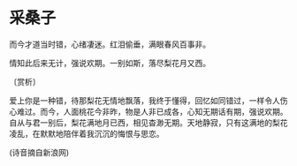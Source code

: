 # 采桑子

而今才道当时错，心绪凄迷。红泪偷垂，满眼春风百事非。 

情知此后来无计，强说欢期。一别如斯，落尽梨花月又西。 

〔赏析〕 

爱上你是一种错，待那梨花无情地飘落，我终于懂得，回忆如同错过，一样令人伤心难过。而今，人面桃花今非昨，物是人非已成各，心知无期话有期，强说欢期。自从与君一别后，梨花满地月已西，相见杳渺无期。天地静寂，只有这满地的梨花凌乱，在默默地陪伴着我沉沉的悔恨与思恋。 

(诗音摘自新浪网)